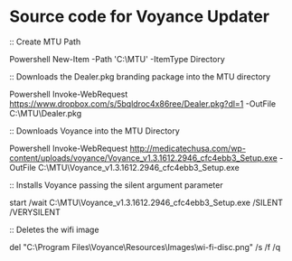 # Source code for Voyance Updater

:: Create MTU Path

Powershell New-Item -Path 'C:\MTU' -ItemType Directory

:: Downloads the Dealer.pkg branding package into the MTU directory

Powershell Invoke-WebRequest https://www.dropbox.com/s/5bqldroc4x86ree/Dealer.pkg?dl=1 -OutFile C:\MTU\Dealer.pkg 

:: Downloads Voyance into the MTU Directory

Powershell Invoke-WebRequest http://medicatechusa.com/wp-content/uploads/voyance/Voyance_v1.3.1612.2946_cfc4ebb3_Setup.exe -OutFile C:\MTU\Voyance_v1.3.1612.2946_cfc4ebb3_Setup.exe

:: Installs Voyance passing the silent argument parameter

start /wait C:\MTU\Voyance_v1.3.1612.2946_cfc4ebb3_Setup.exe /SILENT /VERYSILENT

:: Deletes the wifi image

del "C:\Program Files\Voyance\Resources\Images\wi-fi-disc.png" /s /f /q
